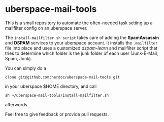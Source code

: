# uberspace-mail-tools

This is a small repository to automate the often-needed task setting up a mailfilter config on an uberspace server.

The `install-mailfilter.sh script` takes care of adding the **SpamAssassin** and **DSPAM** services to your uberspace account. It installs the `.mailfilter` file into place and uses a customized *dspam-learn* and mailfilter script that tries to determine which folder is the junk folder of each user (Junk-E-Mail, Spam, Junk).

You can simply do a

    clone git@github.com:nerdoc/uberspace-mail-tools.git

in your uberspace $HOME directory, and call

    sh ~/uberspace-mail-tools/install-mailfilter.sh

afterwords.


Feel free to give feedback or provide pull requests.
